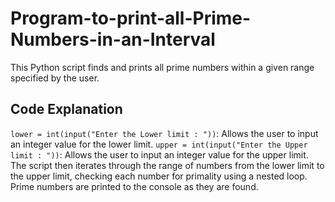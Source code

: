 # Program-to-print-all-Prime-Numbers-in-an-Interval
This Python script finds and prints all prime numbers within a given range specified by the user.
## Code Explanation
`lower = int(input("Enter the Lower limit : "))`: Allows the user to input an integer value for the lower limit.
 `upper = int(input("Enter the Upper limit : "))`: Allows the user to input an integer value for the upper limit.
The script then iterates through the range of numbers from the lower limit to the upper limit, checking each number for primality using a nested loop.
Prime numbers are printed to the console as they are found.
